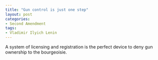 ```yaml
---
title: "Gun control is just one step"
layout: post
categories:
- Second Amendment
tags:
- Vladimir Ilyich Lenin
---
```


A system of licensing and registration is the perfect device to deny gun ownership to the bourgeoisie.
